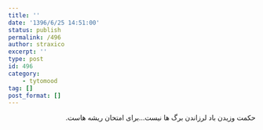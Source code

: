 ```yaml
---
title: ''
date: '1396/6/25 14:51:00'
status: publish
permalink: /496
author: straxico
excerpt: ''
type: post
id: 496
category:
    - tytomood
tag: []
post_format: []
---
```

<div dir="ltr" style="text-align: left"><div dir="rtl" style="text-align: right">حکمت وزیدن باد لرزاندن برگ ها نیست…برای امتحان ریشه هاست.</div></div>